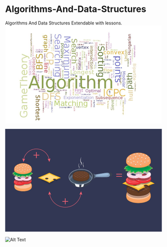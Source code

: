 # Algorithms-And-Data-Structures
Algorithms And Data Structures Extendable with lessons.
![logo algorithm](t1.jpg)
 
![Logo algorithm food](1.png) 

 ![Alt Text]( )

